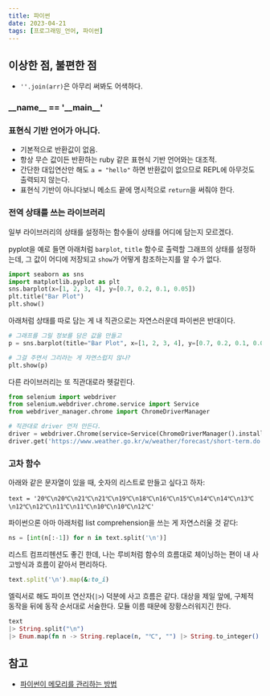 ```yaml
---
title: 파이썬
date: 2023-04-21
tags: [프로그래밍_언어, 파이썬]
---
```


## 이상한 점, 불편한 점

- `''.join(arr)`은 아무리 써봐도 어색하다.

### \_\_name\_\_ == '\_\_main\_\_'

### 표현식 기반 언어가 아니다.

- 기본적으로 반환값이 없음.
- 항상 무슨 값이든 반환하는 ruby 같은 표현식 기반 언어와는 대조적.
- 간단한 대입연산만 해도 `a = "hello"` 하면 반환값이 없으므로 REPL에 아무것도
  출력되지 않는다.
- 표현식 기반이 아니다보니 메소드 끝에 명시적으로 `return`을 써줘야 한다.

### 전역 상태를 쓰는 라이브러리

일부 라이브러리의 상태를 설정하는 함수들이 상태를 어디에 담는지 모르겠다.

pyplot을 예로 들면 아래처럼 `barplot`, `title` 함수로 출력할 그래프의 상태를
설정하는데, 그 값이 어디에 저장되고 `show`가 어떻게 참조하는지를 알 수가 없다.

```python
import seaborn as sns
import matplotlib.pyplot as plt
sns.barplot(x=[1, 2, 3, 4], y=[0.7, 0.2, 0.1, 0.05])
plt.title("Bar Plot")
plt.show()
```

아래처럼 상태를 따로 담는 게 내 직관으로는 자연스러운데 파이썬은 반대이다.

```python
# 그래프를 그릴 정보를 담은 값을 만들고
p = sns.barplot(title="Bar Plot", x=[1, 2, 3, 4], y=[0.7, 0.2, 0.1, 0.05])

# 그걸 주면서 그리라는 게 자연스럽지 않나?
plt.show(p)
```

다른 라이브러리는 또 직관대로라 헷갈린다.

```python
from selenium import webdriver
from selenium.webdriver.chrome.service import Service
from webdriver_manager.chrome import ChromeDriverManager

# 직관대로 driver 먼저 만든다.
driver = webdriver.Chrome(service=Service(ChromeDriverManager().install()))
driver.get('https://www.weather.go.kr/w/weather/forecast/short-term.do')
```

### 고차 함수

아래와 같은 문자열이 있을 때, 숫자의 리스트로 만들고 싶다고 하자:

```
text = '20℃\n20℃\n21℃\n21℃\n19℃\n18℃\n16℃\n15℃\n14℃\n14℃\n13℃\n12℃\n12℃\n11℃\n11℃\n10℃\n10℃\n12℃'
```

파이썬으론 아마 아래처럼 list comprehension을 쓰는 게 자연스러울 것 같다:

```python
ns = [int(n[:-1]) for n in text.split('\n')]
```

리스트 컴프리헨션도 좋긴 한데, 나는 루비처럼 함수의 흐름대로 체이닝하는 편이
내 사고방식과 흐름이 같아서 편리하다.

```ruby
text.split('\n').map(&:to_i)
```

엘릭서로 해도 파이프 연산자(`|>`) 덕분에 사고 흐름은 같다. 대상을 제일 앞에,
구체적 동작을 뒤에 동작 순서대로 서술한다. 모듈 이름 때문에 장황스러워지긴 한다.

```elixir
text
|> String.split("\n")
|> Enum.map(fn n -> String.replace(n, "℃", "") |> String.to_integer() end)
```

## 참고

- [파이썬이 메모리를 관리하는 방법](https://imadethiscookie.wordpress.com/2021/04/27/python-memory-management/)